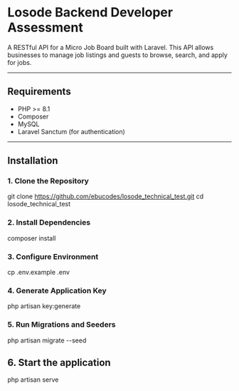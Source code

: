 # Losode Backend Developer Assessment

A RESTful API for a Micro Job Board built with Laravel. This API allows businesses to manage job listings and guests to browse, search, and apply for jobs.

---

## Requirements

- PHP >= 8.1
- Composer
- MySQL
- Laravel Sanctum (for authentication)

---

## Installation

### 1. Clone the Repository

git clone https://github.com/ebucodes/losode_technical_test.git
cd losode_technical_test

### 2. Install Dependencies

composer install

### 3. Configure Environment

cp .env.example .env

### 4. Generate Application Key

php artisan key:generate

### 5. Run Migrations and Seeders

php artisan migrate --seed

## 6. Start the application

php artisan serve
